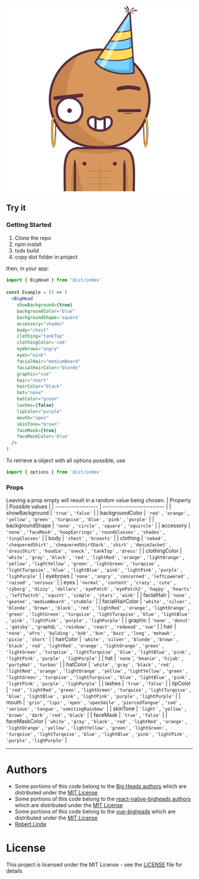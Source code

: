 <p align="center" >
  <img alt="Big Heads Demo" src="demo.gif" />
</p>

## Try it

### Getting Started

1. Clone the repo
2. npm install
3. tsdx build
4. copy dist folder in project

then, in your app:

```jsx
import { BigHead } from 'dist/index'

const Example = () => (
  <BigHead
    showBackground={true}
    backgroundColor="blue"
    backgroundShape='square'
    accessory="shades"
    body="chest"
    clothing="tankTop"
    clothingColor='red'
    eyebrows="angry"
    eyes="wink"
    facialHair="mediumBeard"
    facialHairColor="blonde"
    graphic="vue"
    hair="short"
    hairColor="black"
    hat="none"
    hatColor="green"
    lashes={false}
    lipColor="purple"
    mouth="open"
    skinTone="brown"
    faceMask={true}
    faceMaskColor='blue'
  />
)
```

To retrieve a object with all options possible, use

```jsx
import { options } from 'dist/index'
```

### Props

Leaving a prop empty will result in a random value being chosen.
| Property           | Possible values            |
| ------------------ | -------------------------- |
| showBackground     | `'true'` , `'false'` |
| backgroundColor    | `'red'` , `'orange'` , `'yellow'` , `'green'` , `'turqoise'` , `'blue'` , `'pink'` , `'purple'` |
| backgroundShape    | `'none'` , `'circle'` , `'square'` , `'squircle'` |
| accessory          | `'none'` , `'faceMask'` , `'hoopEarrings'` , `'roundGlasses'` , `'shades'` , `'tinyGlasses'` |
| body               | `'chest'` , `'breasts'` |
| clothing           | `'naked'` , `'chequeredShirt'` , `'chequeredShirtDark'` , `'shirt'` , `'denimJacket'` , `'dressShirt'` , `'hoodie'` , `'vneck'` , `'tankTop'` , `'dress'` |
| clothingColor      | `'white'` , `'gray'` , `'black'` , `'red'` , `'lightRed'` , `'orange'` , `'lightOrange'` , `'yellow'` , `'lightYellow'` , `'green'` , `'lightGreen'` , `'turqoise'` , `'lightTurqoise'` , `'blue'` , `'lightBlue'` , `'pink'` , `'lightPink'` , `'purple'` , `'lighPurple'` |
| eyebrows           | `'none'` , `'angry'` , `'concerned'` , `'leftLowered'` , `'raised'` , `'serious'` |
| eyes               | `'normal'` , `'content'` , `'crazy'` , `'cute'` , `'cyborg'` , `'dizzy'` , `'dollars'` , `'eyePatch'` , `'eyePatch2'` , `'happy'` , `'hearts'` , `'leftTwitch'` , `'squint'` , `'simple'` , `'stars'` , `'wink'` |
| facialHair         | `'none'` , `'goatee'` , `'mediumBeard'` , `'stubble'` |
| facialHairColor    | `'white'` , `'silver'` , `'blonde'` , `'brown'` , `'black'` , `'red'` , `'lightRed'` , `'orange'` , `'lightOrange'` , `'green'` , `'lightGreen'` , `'turqoise'` , `'lightTurqoise'` , `'blue'` , `'lightBlue'` , `'pink'` , `'lightPink'` , `'purple'` , `'lighPurple'` |
| graphic            | `'none'` , `'donut'` , `'gatsby'` , `'graphQL'` , `'rainbow'` , `'react'` , `'redwood'` , `'vue'` |
| hair               | `'none'` , `'afro'` , `'balding'` , `'bob'` , `'bun'` , `'buzz'` , `'long'` , `'mohawk'` , `'pixie'` , `'short'` |
| hairColor          | `'white'` , `'silver'` , `'blonde'` , `'brown'` , `'black'` , `'red'` , `'lightRed'` , `'orange'` , `'lightOrange'` , `'green'` , `'lightGreen'` , `'turqoise'` , `'lightTurqoise'` , `'blue'` , `'lightBlue'` , `'pink'` , `'lightPink'` , `'purple'` , `'lighPurple'` |
| hat                | `'none` ', `'beanie'` , `'hijab'` , `'partyHat'` , `'turban'` |
| hatColor           | `'white'` , `'gray'` , `'black'` , `'red'` , `'lightRed'` , `'orange'` , `'lightOrange'` , `'yellow'` , `'lightYellow'` , `'green'` , `'lightGreen'` , `'turqoise'` , `'lightTurqoise'` , `'blue'` , `'lightBlue'` , `'pink'` , `'lightPink'` , `'purple'` , `'lighPurple'` |
| lashes             | `'true'` , `'false'` |
| lipColor           | `'red'` , `'lightRed'` , `'green'` , `'lightGreen'` , `'turqoise'` , `'lightTurqoise'` , `'blue'` , `'lightBlue'` , `'pink'` , `'lightPink'` , `'purple'` , `'lightPurple'` |
| mouth              | `'grin'` , `'lips'` , `'open'` , `'openSmile'` , `'piercedTongue'` , `'sad'` , `'serious'` , `'tongue'` , `'vomitingRainbow'` |
| skinTone           | `'light'` , `'yellow'` , `'brown'` , `'dark'` , `'red'` , `'black'` |
| faceMask           | `'true'` , `'false'` |
| faceMaskColor      | `'white'` , `'gray'` , `'black'` , `'red'` , `'lightRed'` , `'orange'` , `'lightOrange'` , `'yellow'` , `'lightYellow'` , `'green'` , `'lightGreen'` , `'turqoise'` , `'lightTurqoise'` , `'blue'` , `'lightBlue'` , `'pink'` , `'lightPink'` , `'purple'` , `'lighPurple'` |

---

# Authors
* Some portions of this code belong to the [Big Heads authors](https://github.com/RobertBroersma/bigheads) which are distributed under the [MIT License](https://github.com/RobertBroersma/bigheads/blob/main/LICENSE)
* Some portions of this code belong to the [react-native-bigheads authors](https://github.com/felipecespedes/react-native-bigheads) which are distributed under the [MIT License](https://github.com/felipecespedes/react-native-bigheads/blob/master/LICENSE)
* Some portions of this code belong to the [vue-bigheads](https://github.com/DerpyScripts/vue-bigheads) which are distributed under the [MIT License](https://github.com/DerpyScripts/vue-bigheads/blob/main/LICENSE)
* [Robert Linde](https://github.com/robertlinde)
# License

This project is licensed under the MIT License - see the [LICENSE](https://github.com/robertlinde/bigheads/blob/main/LICENSE) file for details
